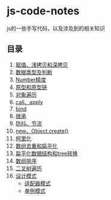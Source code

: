 # js-code-notes
js的一些手写代码，以及涉及到的相关知识

## 目录
1. [赋值、浅拷贝和深拷贝](https://github.com/xxcr/js-code-notes/blob/main/clone.md)
2. [数据类型及判断](https://github.com/xxcr/js-code-notes/blob/main/data-types.md)
3. [Number精度](https://github.com/xxcr/js-code-notes/blob/main/Number%E7%B2%BE%E5%BA%A6.md)
4. [原型和原型链](https://github.com/xxcr/js-code-notes/blob/main/%E5%8E%9F%E5%9E%8B%E5%92%8C%E5%8E%9F%E5%9E%8B%E9%93%BE.md)
5. [对象遍历](https://github.com/xxcr/js-code-notes/blob/main/%E9%81%8D%E5%8E%86%E5%AF%B9%E8%B1%A1.md)
6. [call、apply](https://github.com/xxcr/js-code-notes/blob/main/call%E3%80%81aplay.md)
7. [bind](https://github.com/xxcr/js-code-notes/blob/main/bind.md)
8. [继承](https://github.com/xxcr/js-code-notes/blob/main/%E7%BB%A7%E6%89%BF.md)
9. [防抖、节流](https://github.com/xxcr/js-code-notes/blob/main/%E8%8A%82%E6%B5%81%E3%80%81%E9%98%B2%E6%8A%96.md)
10. [new、Object.create()](https://github.com/xxcr/js-code-notes/blob/main/new%E3%80%81Object.create().md)
11. [柯里化](https://github.com/xxcr/js-code-notes/blob/main/%E6%9F%AF%E9%87%8C%E5%8C%96.md)
12. [数组去重和扁平化](https://github.com/xxcr/js-code-notes/blob/main/%E6%95%B0%E7%BB%84%E5%8E%BB%E9%87%8D%E5%92%8C%E6%89%81%E5%B9%B3%E5%8C%96.md)
13. [扁平化数据结构和tree转换](https://github.com/xxcr/js-code-notes/blob/main/%E6%89%81%E5%B9%B3%E5%8C%96%E6%95%B0%E6%8D%AE%E7%BB%93%E6%9E%84%E5%92%8Ctree%E8%BD%AC%E6%8D%A2.md)
14. [数组排序](https://github.com/xxcr/js-code-notes/tree/main/%E6%95%B0%E7%BB%84%E6%8E%92%E5%BA%8F)
15. [二叉树遍历](https://github.com/xxcr/js-code-notes/tree/main/%E4%BA%8C%E5%8F%89%E6%A0%91%E9%81%8D%E5%8E%86)
16. [设计模式](https://github.com/xxcr/js-code-notes/tree/main/%E8%AE%BE%E8%AE%A1%E6%A8%A1%E5%BC%8F)
    -   [适配器模式](https://github.com/xxcr/js-code-notes/blob/main/%E8%AE%BE%E8%AE%A1%E6%A8%A1%E5%BC%8F/%E9%80%82%E9%85%8D%E5%99%A8%E6%A8%A1%E5%BC%8F.md)
    -   [单例模式](https://github.com/xxcr/js-code-notes/blob/main/%E8%AE%BE%E8%AE%A1%E6%A8%A1%E5%BC%8F/%E5%8D%95%E4%BE%8B%E6%A8%A1%E5%BC%8F.md)

